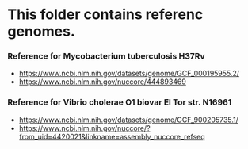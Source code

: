 # This folder contains referenc genomes.

### Reference for Mycobacterium tuberculosis H37Rv
- https://www.ncbi.nlm.nih.gov/datasets/genome/GCF_000195955.2/
- https://www.ncbi.nlm.nih.gov/nuccore/444893469

### Reference for Vibrio cholerae O1 biovar El Tor str. N16961
- https://www.ncbi.nlm.nih.gov/datasets/genome/GCF_900205735.1/
- https://www.ncbi.nlm.nih.gov/nuccore/?from_uid=4420021&linkname=assembly_nuccore_refseq
